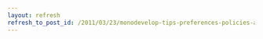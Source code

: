```yaml
---
layout: refresh
refresh_to_post_id: /2011/03/23/monodevelop-tips-preferences-policies-and-project-options
---
```

